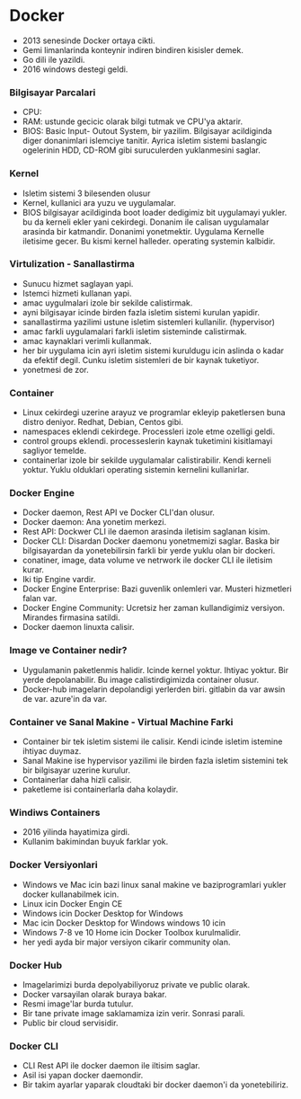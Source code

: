 # Docker
- 2013 senesinde Docker ortaya cikti.
- Gemi limanlarinda konteynir indiren bindiren kisisler demek.
- Go dili ile yazildi.
- 2016 windows destegi geldi.

### Bilgisayar Parcalari
- CPU:
- RAM: ustunde gecicic olarak bilgi tutmak ve CPU'ya aktarir.
- BIOS: Basic Input- Outout System, bir yazilim. Bilgisayar acildiginda diger donanimlari islemciye tanitir. Ayrica isletim sistemi baslangic ogelerinin HDD, CD-ROM gibi suruculerden yuklanmesini saglar.

### Kernel
- Isletim sistemi 3 bilesenden olusur
- Kernel, kullanici ara yuzu ve uygulamalar.
- BIOS bilgisayar acildiginda boot loader dedigimiz bit uygulamayi yukler. bu da kerneli ekler yani cekirdegi. Donanim ile calisan uygulamalar arasinda bir katmandir. Donanimi yonetmektir. Uygulama Kernelle iletisime gecer. Bu kismi kernel halleder. operating systemin kalbidir.

### Virtulization - Sanallastirma
- Sunucu hizmet saglayan yapi.
- Istemci hizmeti kullanan yapi.
- amac uygulmalari izole bir sekilde calistirmak.
- ayni bilgisayar icinde birden fazla isletim sistemi kurulan yapidir. 
- sanallastirma yazilimi ustune isletim sistemleri kullanilir. (hypervisor)
- amac farkli uygulamalari farkli isletim sisteminde calistirmak.
- amac kaynaklari verimli kullanmak.
- her bir uygulama icin ayri isletim sistemi kuruldugu icin aslinda o kadar da efektif degil. Cunku isletim sistemleri de bir kaynak tuketiyor.
- yonetmesi de zor.

### Container
- Linux cekirdegi uzerine arayuz ve programlar ekleyip paketlersen buna distro deniyor. Redhat, Debian, Centos gibi.
- namespaces eklendi cekirdege. Processleri izole etme ozelligi geldi.
- control groups eklendi. processeslerin kaynak tuketimini kisitlamayi sagliyor temelde.
- containerlar izole bir sekilde uygulamalar calistirabilir. Kendi kerneli yoktur. Yuklu olduklari operating sistemin kernelini kullanirlar. 

### Docker Engine
- Docker daemon, Rest API ve Docker CLI'dan olusur.
- Docker daemon: Ana yonetim merkezi.
- Rest API: Dockwer CLI ile daemon arasinda iletisim saglanan kisim.
- Docker CLI: Disardan Docker daemonu yonetmemizi saglar. Baska bir bilgisayardan da yonetebilirsin farkli bir yerde yuklu olan bir dockeri.
- conatiner, image, data volume ve netrwork ile docker CLI ile iletisim kurar.
- Iki tip Engine vardir.
- Docker Engine Enterprise: Bazi guvenlik onlemleri var. Musteri hizmetleri falan var.
- Docker Engine Community: Ucretsiz her zaman kullandigimiz versiyon. Mirandes firmasina satildi.
- Docker daemon linuxta calisir.

### Image ve Container nedir?
- Uygulamanin paketlenmis halidir. Icinde kernel yoktur. Ihtiyac yoktur. Bir yerde depolanabilir. Bu image calistirdigimizda container olusur.
- Docker-hub imagelarin depolandigi yerlerden biri. gitlabin da var awsin de var. azure'in da var.

### Container ve Sanal Makine - Virtual Machine Farki
- Container bir tek isletim sistemi ile calisir. Kendi icinde isletim istemine ihtiyac duymaz.
- Sanal Makine ise hypervisor yazilimi ile birden fazla isletim sistemini tek bir bilgisayar uzerine kurulur.
- Containerlar daha hizli calisir.
- paketleme isi containerlarla daha kolaydir.

### Windiws Containers
- 2016 yilinda hayatimiza girdi.
- Kullanim bakimindan buyuk farklar yok.

### Docker Versiyonlari
- Windows ve Mac icin bazi linux sanal makine ve baziprogramlari yukler docker kullanabilmek icin.
- Linux icin Docker Engin CE
- Windows icin Docker Desktop for Windows
- Mac icin Docker Desktop for Windows windows 10 icin
- Windows 7-8 ve 10 Home icin Docker Toolbox kurulmalidir.
- her yedi ayda bir major versiyon cikarir community olan.

### Docker Hub
- Imagelarimizi burda depolyabiliyoruz private ve public olarak.
- Docker varsayilan olarak buraya bakar.
- Resmi image'lar burda tutulur.
- Bir tane private image saklamamiza izin verir. Sonrasi parali.
- Public bir cloud servisidir.

### Docker CLI
- CLI Rest API ile docker daemon ile iltisim saglar.
- Asil isi yapan docker daemondir.
- Bir takim ayarlar yaparak cloudtaki bir docker daemon'i da yonetebiliriz. 